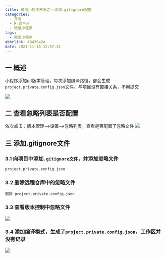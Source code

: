 ```yaml
---
title: 微信小程序开发之——添加.gitignore配置
categories:
  - 开发
  - F-跨平台
  - 微信小程序
tags:
  - 微信小程序
abbrlink: 48436e2a
date: 2021-11-16 15:57:33
---
```

## 一 概述

小程序添加git版本管理，每次添加编译路径，都会生成`project.private.config.json`文件，与项目没有直接关系，不用提交

![][1]

<!--more-->

## 二 查看忽略列表是否配置

依次点击：版本管理——>设置——>忽略列表，查看是否配置了忽略文件
![][2]

## 三 添加.gitignore文件

### 3.1 向项目中添加`.gitignore文件`，并添加忽略文件

```
project.private.config.json
```

### 3.2 删除远程仓库中的忽略文件

```
删除 project.private.config.json
```

### 3.3 查看版本控制中忽略文件
![][3]

### 3.4 添加编译模式，生成了`project.private.config.json`，工作区并没有记录
![][4]





[1]:https://cdn.jsdelivr.net/gh/PGzxc/CDN/blog-wechat/wechat-gitignore-file-exist.png
[2]:https://cdn.jsdelivr.net/gh/PGzxc/CDN/blog-wechat/wechat-gitignore-not-setting.png
[3]:https://cdn.jsdelivr.net/gh/PGzxc/CDN/blog-wechat/wechat-gitignore-file-list.png
[4]:https://cdn.jsdelivr.net/gh/PGzxc/CDN/blog-wechat/wechat-gitignore-workplace-no.png